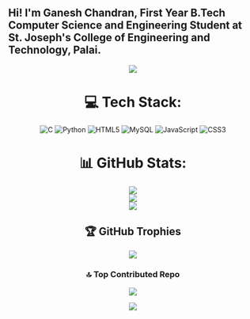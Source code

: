 ## Hi! I'm Ganesh Chandran, First Year B.Tech Computer Science and Engineering Student at St. Joseph's College of Engineering and Technology, Palai.

<div align="center">

![](https://quotes-github-readme.vercel.app/api?type=vetical&theme=radical)


  
# 💻 Tech Stack:
![C](https://img.shields.io/badge/c-%2300599C.svg?style=for-the-badge&logo=c&logoColor=white) 
![Python](https://img.shields.io/badge/python-3670A0?style=for-the-badge&logo=python&logoColor=ffdd54) 
![HTML5](https://img.shields.io/badge/html5-%23E34F26.svg?style=for-the-badge&logo=html5&logoColor=white) 
![MySQL](https://img.shields.io/badge/mysql-4479A1.svg?style=for-the-badge&logo=mysql&logoColor=white) 
![JavaScript](https://img.shields.io/badge/javascript-%23323330.svg?style=for-the-badge&logo=javascript&logoColor=%23F7DF1E) 
![CSS3](https://img.shields.io/badge/css3-%231572B6.svg?style=for-the-badge&logo=css3&logoColor=white)

# 📊 GitHub Stats:
![](https://github-readme-stats.vercel.app/api?username=Ganesh-Chandran005&theme=dark&hide_border=false&include_all_commits=false&count_private=false)<br/>
![](https://nirzak-streak-stats.vercel.app/?user=Ganesh-Chandran005&theme=dark&hide_border=false)<br/>
![](https://github-readme-stats.vercel.app/api/top-langs/?username=Ganesh-Chandran005&theme=dark&hide_border=false&include_all_commits=false&count_private=false&layout=compact)

## 🏆 GitHub Trophies
![](https://github-profile-trophy.vercel.app/?username=Ganesh-Chandran005&theme=radical&no-frame=true&no-bg=true&margin-w=4)




### 🔝 Top Contributed Repo
![](https://github-contributor-stats.vercel.app/api?username=Ganesh-Chandran005&limit=5&theme=dark&combine_all_yearly_contributions=true)

[![](https://visitcount.itsvg.in/api?id=Ganesh-Chandran005&icon=0&color=0)](https://visitcount.itsvg.in)

<!-- Proudly created with GPRM ( https://gprm.itsvg.in ) -->

</div>
